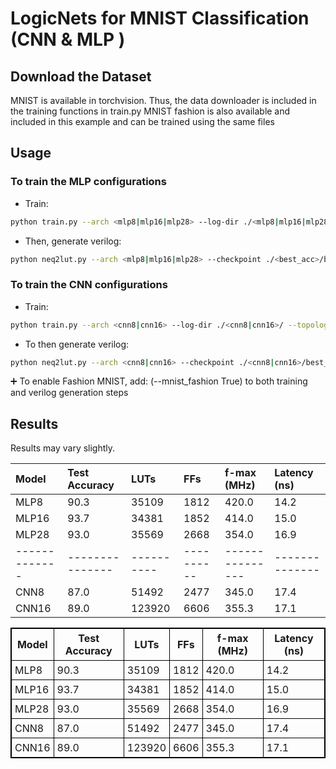 # LogicNets for MNIST Classification (CNN & MLP )


## Download the Dataset

MNIST is available in torchvision. Thus, the data downloader is included in the training functions in train.py 
MNIST fashion is also available and included in this example and can be trained using the same files 


## Usage

### To train the MLP configurations 
- Train: 

```bash
python train.py --arch <mlp8|mlp16|mlp28> --log-dir ./<mlp8|mlp16|mlp28>/ --topology "linear"
```

- Then, generate verilog: 

```bash
python neq2lut.py --arch <mlp8|mlp16|mlp28> --checkpoint ./<best_acc>/best_acc.pth --log-dir ./<mlp8|mlp16|mlp28>/verilog/ --topology "linear"
```

### To train the CNN configurations 
- Train:

```bash
python train.py --arch <cnn8|cnn16> --log-dir ./<cnn8|cnn16>/ --topology "cnn"
```

- To then generate verilog:

```bash
python neq2lut.py --arch <cnn8|cnn16> --checkpoint ./<cnn8|cnn16>/best_acc.pth --log-dir ./<cnn8|cnn16>/verilog/ --topology "cnn"
```

➕ To enable Fashion MNIST, add:
(--mnist_fashion True) 
to both training and verilog generation steps


## Results

Results may vary slightly. 

| Model       |Test Accuracy  |LUTs      |FFs       | f-max (MHz)   |Latency (ns)  |
| :-----------|:------------- |:---------|:---------|:------------- |:------------ |
| MLP8        | 90.3          | 35109    |1812      | 420.0         |14.2          |
| MLP16       | 93.7          | 34381    |1852      | 414.0         |15.0          |
| MLP28       | 93.0          | 35569    |2668      | 354.0         |16.9          |  
|-------------|---------------|----------|----------|---------------|--------------|
| CNN8        | 87.0          | 51492    |2477      | 345.0         |17.4          |
| CNN16       | 89.0          | 123920   |6606      | 355.3         |17.1          |


<table style="border: 1px solid black; border-collapse: collapse;">
  <thead>
    <tr>
      <th style="border: 1px solid black; padding: 5px;">Model</th>
      <th style="border: 1px solid black; padding: 5px;">Test Accuracy</th>
      <th style="border: 1px solid black; padding: 5px;">LUTs</th>
      <th style="border: 1px solid black; padding: 5px;">FFs</th>
      <th style="border: 1px solid black; padding: 5px;">f-max (MHz)</th>
      <th style="border: 1px solid black; padding: 5px;">Latency (ns)</th>
    </tr>
  </thead>
  <tbody>
    <tr>
      <td style="border: 1px solid black; padding: 5px;">MLP8</td>
      <td style="border: 1px solid black; padding: 5px;">90.3</td>
      <td style="border: 1px solid black; padding: 5px;">35109</td>
      <td style="border: 1px solid black; padding: 5px;">1812</td>
      <td style="border: 1px solid black; padding: 5px;">420.0</td>
      <td style="border: 1px solid black; padding: 5px;">14.2</td>
    </tr>
    <tr>
      <td style="border: 1px solid black; padding: 5px;">MLP16</td>
      <td style="border: 1px solid black; padding: 5px;">93.7</td>
      <td style="border: 1px solid black; padding: 5px;">34381</td>
      <td style="border: 1px solid black; padding: 5px;">1852</td>
      <td style="border: 1px solid black; padding: 5px;">414.0</td>
      <td style="border: 1px solid black; padding: 5px;">15.0</td>
    </tr>
    <tr>
      <td style="border: 1px solid black; padding: 5px;">MLP28</td>
      <td style="border: 1px solid black; padding: 5px;">93.0</td>
      <td style="border: 1px solid black; padding: 5px;">35569</td>
      <td style="border: 1px solid black; padding: 5px;">2668</td>
      <td style="border: 1px solid black; padding: 5px;">354.0</td>
      <td style="border: 1px solid black; padding: 5px;">16.9</td>
    </tr>
    <tr>
      <td style="border: 1px solid black; padding: 5px;">CNN8</td>
      <td style="border: 1px solid black; padding: 5px;">87.0</td>
      <td style="border: 1px solid black; padding: 5px;">51492</td>
      <td style="border: 1px solid black; padding: 5px;">2477</td>
      <td style="border: 1px solid black; padding: 5px;">345.0</td>
      <td style="border: 1px solid black; padding: 5px;">17.4</td>
    </tr>
    <tr>
      <td style="border: 1px solid black; padding: 5px;">CNN16</td>
      <td style="border: 1px solid black; padding: 5px;">89.0</td>
      <td style="border: 1px solid black; padding: 5px;">123920</td>
      <td style="border: 1px solid black; padding: 5px;">6606</td>
      <td style="border: 1px solid black; padding: 5px;">355.3</td>
      <td style="border: 1px solid black; padding: 5px;">17.1</td>
    </tr>
  </tbody>
</table>

